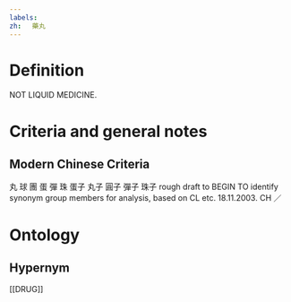 ```yaml
---
labels: 
zh: 　藥丸
---
```


# Definition
NOT LIQUID MEDICINE.
# Criteria and general notes
## Modern Chinese Criteria
丸
球
團
蛋
彈
珠
蛋子
丸子
圓子
彈子
珠子
rough draft to BEGIN TO identify synonym group members for analysis, based on CL etc. 18.11.2003. CH ／
# Ontology

## Hypernym
[[DRUG]]